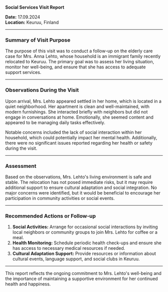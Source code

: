 

**Social Services Visit Report**

**Date:** 17.09.2024  
**Location:** Keuruu, Finland  

---

### Summary of Visit Purpose  
The purpose of this visit was to conduct a follow-up on the elderly care case for Mrs. Anna Lehto, whose household is an immigrant family recently relocated to Keuruu. The primary goal was to assess her living situation, monitor her well-being, and ensure that she has access to adequate support services.

---

### Observations During the Visit  
Upon arrival, Mrs. Lehto appeared settled in her home, which is located in a quiet neighborhood. Her apartment is clean and well-maintained, with modern furnishings. She interacted briefly with neighbors but did not engage in conversations at home. Emotionally, she seemed content and appeared to be managing daily tasks effectively.

Notable concerns included the lack of social interaction within her household, which could potentially impact her mental health. Additionally, there were no significant issues reported regarding her health or safety during the visit.

---

### Assessment  
Based on the observations, Mrs. Lehto's living environment is safe and stable. The relocation has not posed immediate risks, but it may require additional support to ensure cultural adaptation and social integration. No major concerns were identified, but it would be beneficial to encourage her participation in community activities or social events.

---

### Recommended Actions or Follow-up  
1. **Social Activities:** Arrange for occasional social interactions by inviting local neighbors or community groups to join Mrs. Lehto for coffee or a meal.
2. **Health Monitoring:** Schedule periodic health check-ups and ensure she has access to necessary medical resources if needed.
3. **Cultural Adaptation Support:** Provide resources or information about cultural events, language support, and social clubs in Keuruu.

---

This report reflects the ongoing commitment to Mrs. Lehto's well-being and the importance of maintaining a supportive environment for her continued health and happiness.